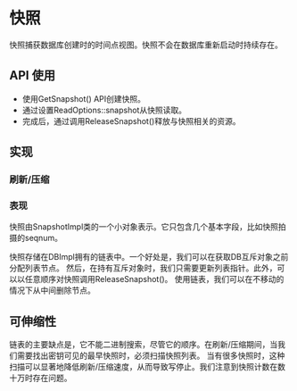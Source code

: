# 快照

快照捕获数据库创建时的时间点视图。快照不会在数据库重新启动时持续存在。

## API 使用

* 使用GetSnapshot() API创建快照。
* 通过设置ReadOptions::snapshot从快照读取。
* 完成后，通过调用ReleaseSnapshot()释放与快照相关的资源。

## 实现
### 刷新/压缩
### 表现

快照由SnapshotImpl类的一个小对象表示。它只包含几个基本字段，比如快照拍摄的seqnum。

快照存储在DBImpl拥有的链表中。一个好处是，我们可以在获取DB互斥对象之前分配列表节点。
然后，在持有互斥对象时，我们只需要更新列表指针。此外，可以以任意顺序对快照调用ReleaseSnapshot()。
使用链表，我们可以在不移动的情况下从中间删除节点。

## 可伸缩性

链表的主要缺点是，它不能二进制搜索，尽管它的顺序。在刷新/压缩期间，当我们需要找出密钥可见的最早快照时，必须扫描快照列表。
当有很多快照时，这种扫描可以显著地降低刷新/压缩速度，从而导致写停止。我们注意到快照计数在数十万时存在问题。
